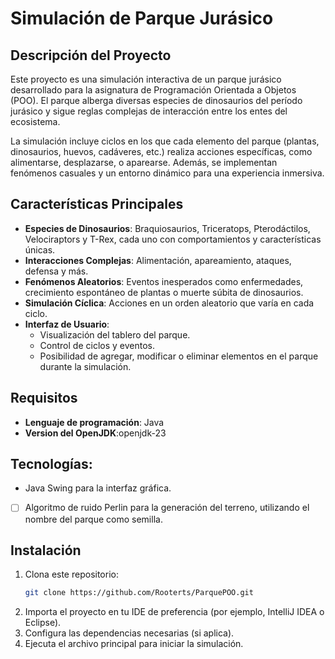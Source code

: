# Simulación de Parque Jurásico

## Descripción del Proyecto

Este proyecto es una simulación interactiva de un parque jurásico desarrollado para la asignatura de Programación Orientada a Objetos (POO). El parque alberga diversas especies de dinosaurios del período jurásico y sigue reglas complejas de interacción entre los entes del ecosistema.

La simulación incluye ciclos en los que cada elemento del parque (plantas, dinosaurios, huevos, cadáveres, etc.) realiza acciones específicas, como alimentarse, desplazarse, o aparearse. Además, se implementan fenómenos casuales y un entorno dinámico para una experiencia inmersiva.

## Características Principales

- **Especies de Dinosaurios**: Braquiosaurios, Triceratops, Pterodáctilos, Velociraptors y T-Rex, cada uno con comportamientos y características únicas.
- **Interacciones Complejas**: Alimentación, apareamiento, ataques, defensa y más.
- **Fenómenos Aleatorios**: Eventos inesperados como enfermedades, crecimiento espontáneo de plantas o muerte súbita de dinosaurios.
- **Simulación Cíclica**: Acciones en un orden aleatorio que varía en cada ciclo.
- **Interfaz de Usuario**:
  - Visualización del tablero del parque.
  - Control de ciclos y eventos.
  - Posibilidad de agregar, modificar o eliminar elementos en el parque durante la simulación.

## Requisitos

- **Lenguaje de programación**: Java
- **Version del OpenJDK**:openjdk-23
## Tecnologías:
  - Java Swing para la interfaz gráfica.
  - [ ] Algoritmo de ruido Perlin para la generación del terreno, utilizando el nombre del parque como semilla.

## Instalación

1. Clona este repositorio:
   ```bash
   git clone https://github.com/Rooterts/ParquePOO.git
   ```
2. Importa el proyecto en tu IDE de preferencia (por ejemplo, IntelliJ IDEA o Eclipse).
3. Configura las dependencias necesarias (si aplica).
4. Ejecuta el archivo principal para iniciar la simulación.
